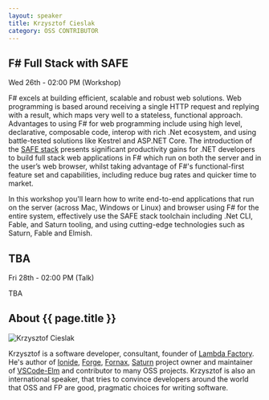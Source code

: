 ```yaml
---
layout: speaker
title: Krzysztof Cieslak
category: OSS CONTRIBUTOR
---
```


<div class="row">
    <div class="col-md-6">
        <div class="speaker-talk">
            <div class="section-head">
                <h2 class="header-title">F# Full Stack with SAFE</h2>
                    <p class="header-desc">Wed 26th - 02:00 PM (Workshop)</p>
            </div>
            <div>
                <p>
                    F# excels at building efficient, scalable and robust web solutions. Web programming is based around receiving a single HTTP request and replying with a result, which maps very well to a stateless, functional approach. Advantages to using F# for web programming include using high level, declarative, composable code, interop with rich .Net ecosystem, and using battle-tested solutions like Kestrel and ASP.NET Core. The introduction of the <a href="https://safe-stack.github.io/" target="_blank">SAFE stack</a> presents significant productivity gains for .NET developers to build full stack web applications in F# which run on both the server and in the user’s web browser, whilst taking advantage of F#'s functional-first feature set and capabilities, including reduce bug rates and quicker time to market.
                </p>
                <p>
                    In this workshop you'll learn how to write end-to-end applications that run on the server (across Mac, Windows or Linux) and browser using F# for the entire system, effectively use the SAFE stack toolchain including .Net CLI, Fable, and Saturn tooling, and using cutting-edge technologies such as Saturn, Fable and Elmish.
                </p>
            </div>
        </div>
    </div>
    <div class="col-md-6">
        <div class="speaker-talk">
            <div class="section-head">
                <h2 class="header-title">TBA</h2>
                    <p class="header-desc">Fri 28th - 02:00 PM (Talk)</p>
            </div>
            <div>
                <p>
                    TBA
                </p>
            </div>
        </div>
    </div>
</div><!-- /.row -->
<div class="row">
    <div class="col-md-12">
        <div class="speaker-about">
            <div class="section-head">
                <h2 class="header-title">About {{ page.title }}</h2>
                <p class="header-desc">
                    <a href="https://twitter.com/k_cieslak"><i class="fab fa-twitter"></i></a>
					<a href="https://github.com/Krzysztof-Cieslak"><i class="fab fa-github-alt"></i></a>	<a href="http://www.kcieslak.io/"><i class="fas fa-rss"></i></a>
                </p>					
            </div>
            <div class="row">
                <div class="col-md-2">
                    <img src="{{ site.baseurl }}public/assets/speakers/2018/krzysztof-cieslak.jpg" alt="Krzysztof Cieslak" />
                </div>
                <div class="col-md-10">
                    <p>
                        Krzysztof is a software developer, consultant, founder of <a href="http://lambdafactory.io" target="_blank">Lambda Factory</a>. He's author of <a href="http://ionide.io/" target="_blank">Ionide</a>, <a href="http://forge.run" target="_blank">Forge</a>, <a href="https://gitlab.com/Krzysztof-Cieslak/Fornax" target="_blank">Fornax</a>, <a href="https://github.com/SaturnFramework/Saturn" target="_blank">Saturn</a> project owner and maintainer of <a href="https://marketplace.visualstudio.com/items?itemName=sbrink.elm" target="_blank">VSCode-Elm</a> and contributor to many OSS projects. Krzysztof is also an international speaker, that tries to convince developers around the world that OSS and FP are good, pragmatic choices for writing software.
                    </p>
                </div>
            </div>       
        </div>
    </div>
</div>